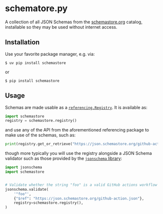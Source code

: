 # schematore.py

A collection of all JSON Schemas from the [schemastore.org](https://schemastore.org) catalog, installable so they may be used without internet access.

## Installation

Use your favorite package manager, e.g. via:

    $ uv pip install schemastore

or

    $ pip install schemastore

## Usage

Schemas are made usable as a [`referencing.Registry`](https://referencing.readthedocs.io/en/stable/api/#referencing.Registry).
It is available as:


```python
import schemastore
registry = schemastore.registry()
```

and use any of the API from the aforementioned referencing package to make use of the schemas, such as:

```python
print(registry.get_or_retrieve("https://json.schemastore.org/github-action.json").value)

```

though more typically you will use the registry alongside a JSON Schema validator such as those provided by the [`jsonschema` library](https://python-jsonschema.readthedocs.io/):

```python
import jsonschema
import schemastore


# Validate whether the string "foo" is a valid GitHub actions workflow (it is not.)
jsonschema.validate(
    '"foo"',
    {"$ref": "https://json.schemastore.org/github-action.json"},
    registry=schemastore.registry(),
)
```
